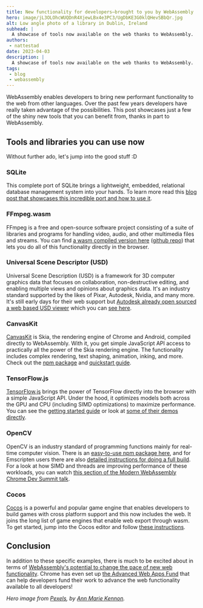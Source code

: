 ```yaml
---
title: New functionality for developers—brought to you by WebAssembly
hero: image/jL3OLOhcWUQDnR4XjewLBx4e3PC3/UgDbKE3G0klQHevSBbQr.jpg
alt: Low angle photo of a library in Dublin, Ireland
subhead: |
  A showcase of tools now available on the web thanks to WebAssembly.
authors:
 - nattestad
date: 2023-04-03
description: |
  A showcase of tools now available on the web thanks to WebAssembly.
tags:
 - blog
 - webassembly
---
```


WebAssembly enables developers to bring new performant functionality to the web from other languages. Over the past few years developers have really taken advantage of the possibilities. This post showcases just a few of the shiny new tools that you can benefit from, thanks in part to WebAssembly.

## Tools and libraries you can use now

Without further ado, let's jump into the good stuff :D

### SQLite

This complete port of SQLite brings a lightweight, embedded, relational database management system into your hands. To learn more read this [blog post that showcases this incredible port and how to use it](https://developer.chrome.com/blog/sqlite-wasm-in-the-browser-backed-by-the-origin-private-file-system/).

### FFmpeg.wasm

FFmpeg is a free and open-source software project consisting of a suite of libraries and programs for handling video, audio, and other multimedia files and streams. You can find [a wasm compiled version here](https://ffmpegwasm.netlify.app/) ([github repo](https://github.com/ffmpegwasm/ffmpeg.wasm)) that lets you do all of this functionality directly in the browser.

### Universal Scene Descriptor (USD)

Universal Scene Description (USD) is a framework for 3D computer graphics data that focuses on collaboration, non-destructive editing, and enabling multiple views and opinions about graphics data. It's an industry standard supported by the likes of Pixar, Autodesk, Nvidia, and many more. It's still early days for their web support but [Autodesk already open sourced a web based USD viewer](https://www.keanw.com/2022/02/autodesk-open-sources-web-based-usd-viewing-implementation.html) which you can [see here](https://github.com/autodesk-forks/USD/tree/hdJavaScript).

### CanvasKit

[CanvasKit](https://skia.org/docs/user/modules/canvaskit/) is Skia, the rendering engine of Chrome and Android, compiled directly to WebAssembly. With it, you get simple JavaScript API access to practically all the power of the Skia rendering engine. The functionality includes complex rendering, text shaping, animation, inking, and more. Check out the [npm package](https://www.npmjs.com/package/canvaskit-wasm) and [quickstart guide](https://skia.org/docs/user/modules/quickstart/).

### TensorFlow.js

[TensorFlow.js](https://www.tensorflow.org/js) brings the power of TensorFlow directly into the browser with a simple JavaScript API. Under the hood, it optimizes models both across the GPU and CPU (including SIMD optimizations) to maximize performance. You can see the [getting started guide](https://www.tensorflow.org/js/tutorials) or look at [some of their demos directly](https://www.tensorflow.org/js/demos).

### OpenCV

OpenCV is an industry standard of programming functions mainly for real-time computer vision. There is an [easy-to-use npm package here](https://www.npmjs.com/package/opencv-wasm), and for Emscripten users there are also [detailed instructions for doing a full build](https://docs.opencv.org/4.x/d4/da1/tutorial_js_setup.html). For a look at how SIMD and threads are improving performance of these workloads, you can watch [this section of the Modern WebAssembly Chrome Dev Summit talk](https://youtu.be/kZrl91SPSpc?t=688).

### Cocos

[Cocos](https://www.cocos.com/en) is a powerful and popular game engine that enables developers to build games with cross platform support and this now includes the web. It joins the long list of game engines that enable web export through wasm. To get started, jump into the Cocos editor and follow [these instructions](https://docs.cocos.com/creator/2.3/manual/en/publish/publish-web.html). 

## Conclusion

In addition to these specific examples, there is much to be excited about in terms of [WebAssembly's potential to change the pace of new web functionality](https://docs.google.com/document/d/1zxd16LkkjnP5uLCN6p1nKCHoPDC7dcpsorrlBiPOROk/edit?resourcekey=0-qjEEvdLPu85cCVqiI9Ef6g#bookmark=id.3kxce262j7ed). Chrome has even set up [the Advanced Web Apps Fund](https://developer.chrome.com/blog/advanced-web-apps-fund/) that can help developers fund their work to advance the web functionality available to all developers!

_Hero image from [Pexels](https://www.pexels.com/photo/low-angle-photography-of-library-1296000/), by [Ann Marie Kennon](https://www.pexels.com/@ann-marie-kennon-547933/)._
